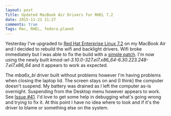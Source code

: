 ```yaml
---
layout: post
Title: Updated MacBook Air Drivers for RHEL 7.2
date: 2015-11-21 11:27
comments: true
Tags: Mac, RHEL, fedora.planet
---
```


Yesterday I've upgraded to
[Red Hat Enterprise Linux 7.2](https://access.redhat.com/announcements/2058583)
on my MacBook Air and I decided to rebuild the wifi and backlight drivers.
Wifi broke immediately but I was able to fix the build with a
[simple patch](https://github.com/atodorov/wl-kmod-for-rhel7/commit/88d678a25eb702ce36f7c39471edefb65de57ad5).
I'm now using the newly built *kmod-wl-3.10.0-327.el7.x86_64-6.30.223.248-7.el7.x86_64*
and it appears to work as expected.

The *mba6x_bl* driver built without problems however I'm having problems when
closing the laptop lid. The screen stays on and (I think) the computer doesn't
suspend. My battery was drained as I left the computer as-is overnight. Suspending
from the Desktop menu however appears to work. See
[Issue #41](https://github.com/patjak/mba6x_bl/issues/41). I'd love to get some
help in debugging what's going wrong and trying to fix it. At this point I have
no idea where to look and if it's the driver to blame or something else on the system.
